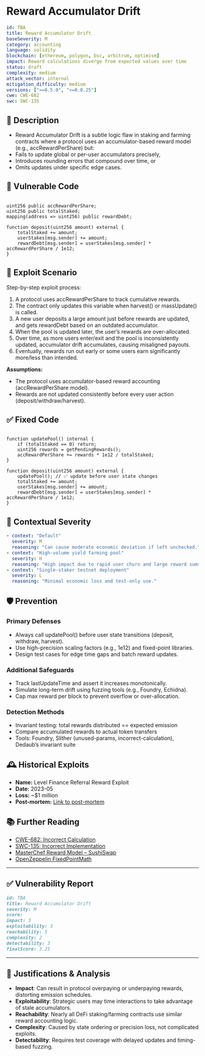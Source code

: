 # Reward Accumulator Drift

```YAML
id: TBA
title: Reward Accumulator Drift
baseSeverity: M
category: accounting
language: solidity
blockchain: [ethereum, polygon, bsc, arbitrum, optimism]
impact: Reward calculations diverge from expected values over time
status: draft
complexity: medium
attack_vector: internal
mitigation_difficulty: medium
versions: [">=0.5.0", "<=0.8.25"]
cwe: CWE-682
swc: SWC-135
```

## 📝 Description

- Reward Accumulator Drift is a subtle logic flaw in staking and farming contracts where a protocol uses an accumulator-based reward model (e.g., accRewardPerShare) but:
- Fails to update global or per-user accumulators precisely,
- Introduces rounding errors that compound over time, or
- Omits updates under specific edge cases.

## 🚨 Vulnerable Code

```solidity

uint256 public accRewardPerShare;
uint256 public totalStaked;
mapping(address => uint256) public rewardDebt;

function deposit(uint256 amount) external {
    totalStaked += amount;
    userStakes[msg.sender] += amount;
    rewardDebt[msg.sender] = userStakes[msg.sender] * accRewardPerShare / 1e12;
}
```

## 🧪 Exploit Scenario

Step-by-step exploit process:

1. A protocol uses accRewardPerShare to track cumulative rewards.
2. The contract only updates this variable when harvest() or massUpdate() is called.
3. A new user deposits a large amount just before rewards are updated, and gets rewardDebt based on an outdated accumulator.
4. When the pool is updated later, the user’s rewards are over-allocated.
5. Over time, as more users enter/exit and the pool is inconsistently updated, accumulator drift accumulates, causing misaligned payouts.
6. Eventually, rewards run out early or some users earn significantly more/less than intended.

**Assumptions:**

- The protocol uses accumulator-based reward accounting (accRewardPerShare model).
- Rewards are not updated consistently before every user action (deposit/withdraw/harvest).

## ✅ Fixed Code

```solidity

function updatePool() internal {
    if (totalStaked == 0) return;
    uint256 rewards = getPendingRewards();
    accRewardPerShare += rewards * 1e12 / totalStaked;
}

function deposit(uint256 amount) external {
    updatePool(); // ✅ update before user state changes
    totalStaked += amount;
    userStakes[msg.sender] += amount;
    rewardDebt[msg.sender] = userStakes[msg.sender] * accRewardPerShare / 1e12;
}
```

## 🧭 Contextual Severity

```yaml
- context: "Default"
  severity: M
  reasoning: "Can cause moderate economic deviation if left unchecked."
- context: "High-volume yield farming pool"
  severity: H
  reasoning: "High impact due to rapid user churn and large reward sums."
- context: "Single-staker testnet deployment"
  severity: L
  reasoning: "Minimal economic loss and test-only use."
```

## 🛡️ Prevention

### Primary Defenses

- Always call updatePool() before user state transitions (deposit, withdraw, harvest).
- Use high-precision scaling factors (e.g., 1e12) and fixed-point libraries.
- Design test cases for edge time gaps and batch reward updates.

### Additional Safeguards

- Track lastUpdateTime and assert it increases monotonically.
- Simulate long-term drift using fuzzing tools (e.g., Foundry, Echidna).
- Cap max reward per block to prevent overflow or over-allocation.

### Detection Methods

- Invariant testing: total rewards distributed == expected emission
- Compare accumulated rewards to actual token transfers
- Tools: Foundry, Slither (unused-params, incorrect-calculation), Dedaub’s invariant suite

## 🕰️ Historical Exploits

- **Name:** Level Finance Referral Reward Exploit 
- **Date:** 2023-05 
- **Loss:** ~$1 million 
- **Post-mortem:** [Link to post-mortem](https://cointelegraph.com/news/level-finance-confirms-1m-exploit-due-to-buggy-smart-contract)
  
## 📚 Further Reading

- [CWE-682: Incorrect Calculation](https://cwe.mitre.org/data/definitions/682.html) 
- [SWC-135: Incorrect Implementation](https://swcregistry.io/docs/SWC-135) 
- [MasterChef Reward Model – SushiSwap](https://github.com/sushiswap/masterchef) 
- [OpenZeppelin FixedPointMath](https://docs.openzeppelin.com/contracts/4.x/api/utils#SafeCast) 

---

## ✅ Vulnerability Report

```markdown
id: TBA
title: Reward Accumulator Drift
severity: M
score:
impact: 3  
exploitability: 3  
reachability: 5  
complexity: 2  
detectability: 3  
finalScore: 3.25
```

---

## 📄 Justifications & Analysis

- **Impact**: Can result in protocol overpaying or underpaying rewards, distorting emission schedules.
- **Exploitability**: Strategic users may time interactions to take advantage of stale accumulators.
- **Reachability**: Nearly all DeFi staking/farming contracts use similar reward accounting logic.
- **Complexity**: Caused by state ordering or precision loss, not complicated exploits.
- **Detectability**: Requires test coverage with delayed updates and timing-based fuzzing.

